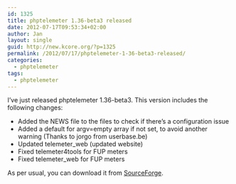 ```yaml
---
id: 1325
title: phptelemeter 1.36-beta3 released
date: 2012-07-17T09:53:34+02:00
author: Jan
layout: single
guid: http://new.kcore.org/?p=1325
permalink: /2012/07/17/phptelemeter-1-36-beta3-released/
categories:
  - phptelemeter
tags:
  - phptelemeter
---
```

I&#8217;ve just released phptelemeter 1.36-beta3. This version includes the following changes:

  * Added the NEWS file to the files to check if there&#8217;s a configuration issue
  * Added a default for argv=empty array if not set, to avoid another warning (Thanks to jorgo from userbase.be)
  * Updated telemeter_web (updated website)
  * Fixed telemeter4tools for FUP meters
  * Fixed telemeter_web for FUP meters

As per usual, you can download it from <a href="http://sourceforge.net/projects/phptelemeter" target="_blank">SourceForge</a>.